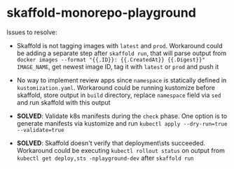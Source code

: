 # skaffold-monorepo-playground

Issues to resolve:

- Skaffold is not tagging images with `latest` and `prod`. Workaround could be adding a separate step after 
`skaffold run`, that will parse output from `docker images --format "{{.ID}}: {{.CreatedAt}} {{.Digest}}" IMAGE_NAME`,
get newest image ID, tag it with `latest` or `prod` and push it

- No way to implement review apps since `namespace` is statically defined in `kustomization.yaml`. Workaround could be 
running kustomize before skaffold, store output in `build` directory, replace `namespace` field via `sed` and run
skaffold with this output

- **SOLVED**: Validate k8s manifests during the `check` phase. One option is to generate manifests via kustomize and run
`kubectl apply --dry-run=true --validate=true`

- **SOLVED**: Skaffold doesn't verify that deployment\sts succeeded. Workaround could be executing `kubectl rollout status` on 
output from `kubectl get deploy,sts -nplayground-dev` after `skaffold run`
